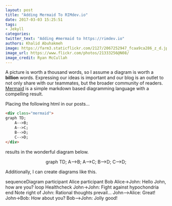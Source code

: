 ```yaml
---
layout: post
title: "Adding Mermaid To RIMdev.io"
date: 2017-03-03 15:25:51
tags:
- Jekyll
categories:
twitter_text: "Adding #mermaid to https://rimdev.io"
authors: Khalid Abuhakmeh
image: https://farm3.staticflickr.com/2127/2067252947_fcaa9ca286_z_d.jpg?zz=1
image_url: https://www.flickr.com/photos/21333256@N08/
image_credit: Ryan McCullah
---
```

<link rel="stylesheet" href="https://cdnjs.cloudflare.com/ajax/libs/mermaid/7.0.0/mermaid.min.css" integrity="sha256-446p5J21C94lwDJ4yc/oaAO0/0M1NVX5tuHb/ntU2NQ=" crossorigin="anonymous" />

A picture is worth a thousand words, so I assume a diagram is worth a **billion** words. Expressing our ideas is important and our blog is an outlet to not only share with our teammates, but the broader community of readers. [Mermaid](https://knsv.github.io/mermaid/) is a simple markdown based diagramming language with a compelling result.

Placing the following html in our posts...

```html
<div class="mermaid">
graph TD;
    A-->B;
    A-->C;
    B-->D;
    C-->D;
</div>
```

results in the wonderful diagram below.

<div class="mermaid" style="text-align:center">
graph TD;
    A-->B;
    A-->C;
    B-->D;
    C-->D;
</div>

Additionally, I can create diagrams like this.

<div class="mermaid">
sequenceDiagram
    participant Alice
    participant Bob
    Alice->John: Hello John, how are you?
    loop Healthcheck
        John->John: Fight against hypochondria
    end
    Note right of John: Rational thoughts prevail...
    John-->Alice: Great!
    John->Bob: How about you?
    Bob-->John: Jolly good!
</div>

